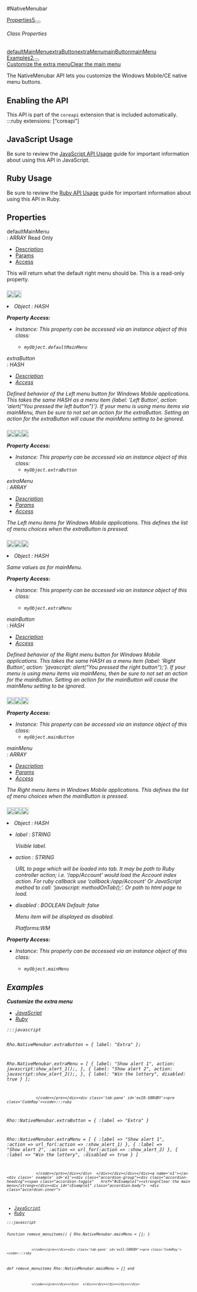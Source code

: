 #NativeMenubar
<div class="btn-group"><a href="#Properties" class="btn btn-outline-secondary">Properties<span class="badge badge-secondary ml-3">5</span></a><button type="button" class="btn btn-outline-secondary dropdown-toggle dropdown-toggle-split" id="dropdownMenuReference" data-toggle="dropdown" aria-haspopup="true" aria-expanded="false" data-reference="parent"></button><div class="dropdown-menu" style="max-height: 500px;overflow: auto;"><h6 class="dropdown-header">Class Properties</h6>
<a href="#pdefaultMainMenu" data-target="cPropertydefaultMainMenu" class="dropdown-item">defaultMainMenu</a><a href="#pextraButton" data-target="cPropertyextraButton" class="dropdown-item">extraButton</a><a href="#pextraMenu" data-target="cPropertyextraMenu" class="dropdown-item">extraMenu</a><a href="#pmainButton" data-target="cPropertymainButton" class="dropdown-item">mainButton</a><a href="#pmainMenu" data-target="cPropertymainMenu" class="dropdown-item">mainMenu</a></div></div><div class="btn-group"><a href="#Examples" class="btn btn-outline-secondary">Examples<span class="badge badge-secondary ml-3">2</span></a><button type="button" class="btn btn-outline-secondary dropdown-toggle dropdown-toggle-split" id="dropdownMenuReference" data-toggle="dropdown" aria-haspopup="true" aria-expanded="false" data-reference="parent"></button><div class="dropdown-menu" style="max-height: 500px;overflow: auto;"><a href="#e0" data-target="eExample0" class="dropdown-item">Customize the extra menu</a><a href="#e1" data-target="eExample1" class="dropdown-item">Clear the main menu</a></div></div><div id="apibody" class="mt-3">
<p>The NativeMenubar API lets you customize the Windows Mobile/CE native menu buttons.</p>
<h2>Enabling the API</h2>

<p>This API is part of the <code>coreapi</code> extension that is included automatically.
    :::ruby
    extensions: [&ldquo;coreapi&rdquo;]</p>

<h2>JavaScript Usage</h2>

<p>Be sure to review the <a href="/guide/api_js">JavaScript API Usage</a> guide for important information about using this API in JavaScript.</p>

<h2>Ruby Usage</h2>

<p>Be sure to review the <a href="/guide/api_ruby">Ruby API Usage</a> guide for important information about using this API in Ruby.</p>


<a name='Properties'></a>
<h2>Properties</h2>

<a name='pdefaultMainMenu'></a><div class=' method  ruby' id='pdefaultMainMenu'><div class="signature d-flex"><div class="name">defaultMainMenu</div><div class='return-values'> : <span class='text-info'>ARRAY</span> <span class='badge badge-dark'>Read Only</span> </div></div><ul class="nav nav-tabs"><li class='nav-item'><a class="nav-link active" href="#pdefaultMainMenu1" data-toggle="tab">Description</a></li><li  class='nav-item'><a  class="nav-link" href="#pdefaultMainMenu2" data-toggle="tab">Params</a></li><li class='nav-item'><a class="nav-link" href="#pdefaultMainMenu6" data-toggle="tab">Access</a></li></ul><div class='tab-content border border-top-0 p-3 mb-3' id='tc-defaultMainMenu'><div class="tab-pane fade active show" id="pdefaultMainMenu1"><p>This will return what the default right menu should be. This is a read-only property.</p>
<p><div><p><img src="/img/ruby.png" style="width: 20px;padding-top: 8px" rel="tooltip" title="Ruby"><img src="/img/windowsmobile.png" style="height: 20px;padding-top: 8px" rel="tooltip" title="Windows Mobile, Windows CE, Windows Embedded"> </p></div></p></div><div class="tab-pane fade" id="pdefaultMainMenu2"><li><i>Object<i> : <span class='text-info'>HASH</span><p> </p></li></div><div class="tab-pane fade" id="pdefaultMainMenu5"></div><div class="tab-pane fade" id="pdefaultMainMenu6"><div><p><strong>Property Access:</strong></p><ul><li><i class="icon-file"></i>Instance: This property can be accessed via an instance object of this class: <ul><li><code>myObject.defaultMainMenu</code></li></ul></li></ul></div></div></div>  </div><a name='pextraButton'></a><div class=' method  js ruby' id='pextraButton'><div class="signature d-flex"><div class="name">extraButton</div><div class='return-values'> : <span class='text-info'>HASH</span>  </div></div><ul class="nav nav-tabs"><li class='nav-item'><a class="nav-link active" href="#pextraButton1" data-toggle="tab">Description</a></li><li class='nav-item'><a class="nav-link" href="#pextraButton6" data-toggle="tab">Access</a></li></ul><div class='tab-content border border-top-0 p-3 mb-3' id='tc-extraButton'><div class="tab-pane fade active show" id="pextraButton1"><p>Defined behavior of the Left menu button for Windows Mobile applications. This takes the same HASH as a menu item {label: &lsquo;Left Button&rsquo;, action: &lsquo;alert(&ldquo;You pressed the left button&rdquo;)&rsquo;}. If your menu is using menu items via mainMenu, then be sure to not set an action for the extraButton. Setting an action for the extraButton will cause the mainMenu setting to be ignored.</p>
<p><div><p><img src="/img/js.png" style="width: 20px;padding-top: 8px" rel="tooltip" title="JavaScript"><img src="/img/ruby.png" style="width: 20px;padding-top: 8px" rel="tooltip" title="Ruby"><img src="/img/windowsmobile.png" style="height: 20px;padding-top: 8px" rel="tooltip" title="Windows Mobile, Windows CE, Windows Embedded"> </p></div></p></div><div class="tab-pane fade" id="pextraButton2"></div><div class="tab-pane fade" id="pextraButton5"></div><div class="tab-pane fade" id="pextraButton6"><div><p><strong>Property Access:</strong></p><ul><li><i class="icon-file"></i>Instance: This property can be accessed via an instance object of this class: <ul><li><code>myObject.extraButton</code></li></ul></li></ul></div></div></div>  </div><a name='pextraMenu'></a><div class=' method  js ruby' id='pextraMenu'><div class="signature d-flex"><div class="name">extraMenu</div><div class='return-values'> : <span class='text-info'>ARRAY</span>  </div></div><ul class="nav nav-tabs"><li class='nav-item'><a class="nav-link active" href="#pextraMenu1" data-toggle="tab">Description</a></li><li  class='nav-item'><a  class="nav-link" href="#pextraMenu2" data-toggle="tab">Params</a></li><li class='nav-item'><a class="nav-link" href="#pextraMenu6" data-toggle="tab">Access</a></li></ul><div class='tab-content border border-top-0 p-3 mb-3' id='tc-extraMenu'><div class="tab-pane fade active show" id="pextraMenu1"><p>The Left menu items for Windows Mobile applications. This defines the list of menu choices when the extraButton is pressed.</p>
<p><div><p><img src="/img/js.png" style="width: 20px;padding-top: 8px" rel="tooltip" title="JavaScript"><img src="/img/ruby.png" style="width: 20px;padding-top: 8px" rel="tooltip" title="Ruby"><img src="/img/windowsmobile.png" style="height: 20px;padding-top: 8px" rel="tooltip" title="Windows Mobile, Windows CE, Windows Embedded"> </p></div></p></div><div class="tab-pane fade" id="pextraMenu2"><li><i>Object<i> : <span class='text-info'>HASH</span><p><p>Same values as for mainMenu.</p>
 </p></li></div><div class="tab-pane fade" id="pextraMenu5"></div><div class="tab-pane fade" id="pextraMenu6"><div><p><strong>Property Access:</strong></p><ul><li><i class="icon-file"></i>Instance: This property can be accessed via an instance object of this class: <ul><li><code>myObject.extraMenu</code></li></ul></li></ul></div></div></div>  </div><a name='pmainButton'></a><div class=' method  js ruby' id='pmainButton'><div class="signature d-flex"><div class="name">mainButton</div><div class='return-values'> : <span class='text-info'>HASH</span>  </div></div><ul class="nav nav-tabs"><li class='nav-item'><a class="nav-link active" href="#pmainButton1" data-toggle="tab">Description</a></li><li class='nav-item'><a class="nav-link" href="#pmainButton6" data-toggle="tab">Access</a></li></ul><div class='tab-content border border-top-0 p-3 mb-3' id='tc-mainButton'><div class="tab-pane fade active show" id="pmainButton1"><p>Defined behavior of the Right menu button for Windows Mobile applications. This takes the same HASH as a menu item {label: &lsquo;Right Button&rsquo;, action: &lsquo;javascript: alert(&ldquo;You pressed the right button&rdquo;);&rsquo;}. If your menu is using menu items via mainMenu, then be sure to not set an action for the mainButton. Setting an action for the mainButton will cause the mainMenu setting to be ignored.</p>
<p><div><p><img src="/img/js.png" style="width: 20px;padding-top: 8px" rel="tooltip" title="JavaScript"><img src="/img/ruby.png" style="width: 20px;padding-top: 8px" rel="tooltip" title="Ruby"><img src="/img/windowsmobile.png" style="height: 20px;padding-top: 8px" rel="tooltip" title="Windows Mobile, Windows CE, Windows Embedded"> </p></div></p></div><div class="tab-pane fade" id="pmainButton2"></div><div class="tab-pane fade" id="pmainButton5"></div><div class="tab-pane fade" id="pmainButton6"><div><p><strong>Property Access:</strong></p><ul><li><i class="icon-file"></i>Instance: This property can be accessed via an instance object of this class: <ul><li><code>myObject.mainButton</code></li></ul></li></ul></div></div></div>  </div><a name='pmainMenu'></a><div class=' method  js ruby' id='pmainMenu'><div class="signature d-flex"><div class="name">mainMenu</div><div class='return-values'> : <span class='text-info'>ARRAY</span>  </div></div><ul class="nav nav-tabs"><li class='nav-item'><a class="nav-link active" href="#pmainMenu1" data-toggle="tab">Description</a></li><li  class='nav-item'><a  class="nav-link" href="#pmainMenu2" data-toggle="tab">Params</a></li><li class='nav-item'><a class="nav-link" href="#pmainMenu6" data-toggle="tab">Access</a></li></ul><div class='tab-content border border-top-0 p-3 mb-3' id='tc-mainMenu'><div class="tab-pane fade active show" id="pmainMenu1"><p>The Right menu items in Windows Mobile applications. This defines the list of menu choices when the mainButton is pressed.</p>
<p><div><p><img src="/img/js.png" style="width: 20px;padding-top: 8px" rel="tooltip" title="JavaScript"><img src="/img/ruby.png" style="width: 20px;padding-top: 8px" rel="tooltip" title="Ruby"><img src="/img/windowsmobile.png" style="height: 20px;padding-top: 8px" rel="tooltip" title="Windows Mobile, Windows CE, Windows Embedded"> </p></div></p></div><div class="tab-pane fade" id="pmainMenu2"><li><i>Object<i> : <span class='text-info'>HASH</span><p> </p></li><ul><li>label : <span class='text-info'>STRING</span><p><p>Visible label.</p>
 </p></li><li>action : <span class='text-info'>STRING</span><p><p>URL to page which will be loaded into tab. It may be path to Ruby controller action; i.e. &lsquo;/app/Account&rsquo; would load the Account index action. For ruby callback use &lsquo;callback:/app/Account&rsquo; Or JavaScript method to call: &lsquo;javascript: methodOnTab();&rsquo;. Or path to html page to load.</p>
 </p></li><li>disabled : <span class='text-info'>BOOLEAN</span><span class='badge badge-secondary '> Default: false</span><p><p>Menu item will be displayed as disabled.</p>
 Platforms:WM </p></li></ul></div><div class="tab-pane fade" id="pmainMenu5"></div><div class="tab-pane fade" id="pmainMenu6"><div><p><strong>Property Access:</strong></p><ul><li><i class="icon-file"></i>Instance: This property can be accessed via an instance object of this class: <ul><li><code>myObject.mainMenu</code></li></ul></li></ul></div></div></div>  </div>
<a name='Examples'></a>
<h2>Examples</h2>

<a name='e0'></a><div class=' example' id='e0'><div class="accordion-group"><div class="accordion-heading"><span class="accordion-toggle"   href="#cExample0"><strong>Customize the extra menu</strong></div><div id="cExample0" class="accordion-body">  <div class="accordion-inner">
<ul class='nav nav-tabs' id='exI0-S0Tab'><li class="nav-item"><a class="nav-link active" href='#exI0-S0JS' data-toggle='tab'>JavaScript</a></li><li class="nav-item"><a class="nav-link " href='#exI0-S0RUBY' data-toggle='tab'>Ruby</a></li></ul><div class='tab-content border border-top-0 mb-3 p-3'><div class='tab-pane active show' id='exI0-S0JS'><pre class='CodeRay'><code>:::javascript

                  
Rho.NativeMenubar.extraButton = {
    label: "Extra"
};

Rho.NativeMenubar.extraMenu = [
  {
      label: "Show alert 1",
      action: javascript:show_alert_1();,
  },
  {
      label: "Show alert 2",
      action: javascript:show_alert_2();,
  },
  {
      label: "Win the lottery",
      disabled: true
  }
];
                  
                 </code></pre></div><div class='tab-pane' id='exI0-S0RUBY'><pre class='CodeRay'><code>:::ruby

                  
Rho::NativeMenubar.extraButton = {
  :label =&gt; "Extra"
}

Rho::NativeMenubar.extraMenu = [
  {
    :label =&gt; "Show alert 1",
    :action =&gt; url_for(:action =&gt; :show_alert_1)
  },
  {
    :label =&gt; "Show alert 2",
    :action =&gt; url_for(:action =&gt; :show_alert_2)
  },
  {
    :label =&gt; "Win the lottery",
    :disabled =&gt; true
  }
]
                  
                 </code></pre></div></div>  </div></div></div></div><a name='e1'></a><div class=' example' id='e1'><div class="accordion-group"><div class="accordion-heading"><span class="accordion-toggle"   href="#cExample1"><strong>Clear the main menu</strong></div><div id="cExample1" class="accordion-body">  <div class="accordion-inner">
<ul class='nav nav-tabs' id='exI1-S0Tab'><li class="nav-item"><a class="nav-link active" href='#exI1-S0JS' data-toggle='tab'>JavaScript</a></li><li class="nav-item"><a class="nav-link " href='#exI1-S0RUBY' data-toggle='tab'>Ruby</a></li></ul><div class='tab-content border border-top-0 mb-3 p-3'><div class='tab-pane active show' id='exI1-S0JS'><pre class='CodeRay'><code>:::javascript

                  
function remove_menuitems() {
    Rho.NativeMenubar.mainMenu = [];
}
                  
                 </code></pre></div><div class='tab-pane' id='exI1-S0RUBY'><pre class='CodeRay'><code>:::ruby

                  
def remove_menuitems
  Rho::NativeMenubar.mainMenu = []
end
                  
                 </code></pre></div></div>  </div></div></div></div></div>